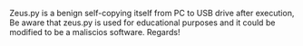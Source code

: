 Zeus.py is a benign self-copying itself from PC to USB drive after execution, Be aware that zeus.py is used for educational purposes and it could be modified to be a maliscios software. Regards!
